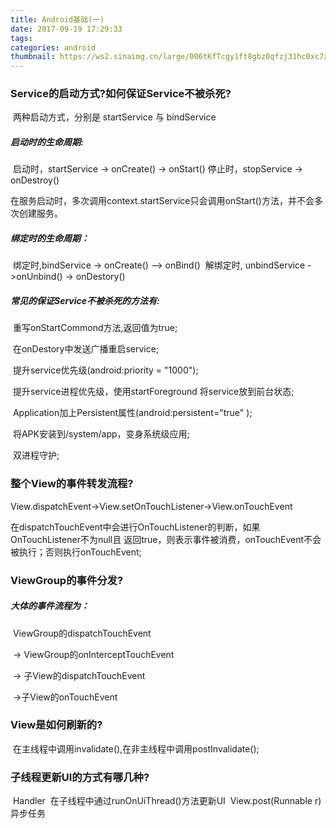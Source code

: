 ```yaml
---
title: Android基础(一)
date: 2017-09-19 17:29:33
tags:
categories: android
thumbnail: https://ws2.sinaimg.cn/large/006tKfTcgy1ft8gbz0qfzj31hc0xc7aj.jpg
---
```


<!-- more -->

### Service的启动方式?如何保证Service不被杀死?

​	两种启动方式，分别是 startService 与 bindService

##### 启动时的生命周期:

​	启动时，startService -> onCreate() -> onStart() 
​	停止时，stopService -> onDestroy() 

​	在服务启动时，多次调用context.startService只会调用onStart()方法，并不会多次创建服务。

##### 绑定时的生命周期： 

​	绑定时,bindService -> onCreate() –> onBind() 
​	解绑定时, unbindService ->onUnbind() -> onDestory() 

##### 常见的保证Service不被杀死的方法有:

​	重写onStartCommond方法,返回值为true;

​	在onDestory中发送广播重启service;

​	提升service优先级(android:priority = "1000");

​	提升service进程优先级，使用startForeground 将service放到前台状态;

​	Application加上Persistent属性(android:persistent="true" );

​	将APK安装到/system/app，变身系统级应用;

​	双进程守护;

### 整个View的事件转发流程?

​	View.dispatchEvent->View.setOnTouchListener->View.onTouchEvent 

​	在dispatchTouchEvent中会进行OnTouchListener的判断，如果OnTouchListener不为null且	返回true，则表示事件被消费，onTouchEvent不会被执行；否则执行onTouchEvent;

### ViewGroup的事件分发?

##### 	大体的事件流程为： 

​		ViewGroup的dispatchTouchEvent

​		 	-> ViewGroup的onInterceptTouchEvent

​		 	-> 子View的dispatchTouchEvent

​		 	->子View的onTouchEvent 

### View是如何刷新的?

​	在主线程中调用invalidate(),在非主线程中调用postInvalidate();

### 子线程更新UI的方式有哪几种?

​	Handler 
​	在子线程中通过runOnUiThread()方法更新UI 
​	View.post(Runnable r) 
​	异步任务